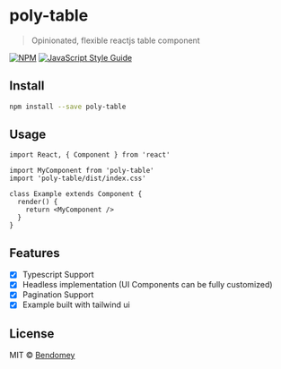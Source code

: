 # poly-table

> Opinionated, flexible reactjs table component

[![NPM](https://img.shields.io/npm/v/poly-table.svg)](https://www.npmjs.com/package/poly-table) [![JavaScript Style Guide](https://img.shields.io/badge/code_style-standard-brightgreen.svg)](https://standardjs.com)

## Install

```bash
npm install --save poly-table
```

## Usage

```tsx
import React, { Component } from 'react'

import MyComponent from 'poly-table'
import 'poly-table/dist/index.css'

class Example extends Component {
  render() {
    return <MyComponent />
  }
}
```

## Features

- [x] Typescript Support
- [x] Headless implementation (UI Components can be fully customized)
- [x] Pagination Support
- [x] Example built with tailwind ui

## License

MIT © [Bendomey](https://github.com/Bendomey)
